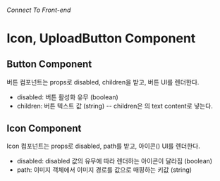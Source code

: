 ###### Connect To Front-end

# Icon, UploadButton Component

## Button Component

버튼 컴포넌트는 props로 disabled, children을 받고, 버튼 UI를 렌더한다.

- disabled: 버튼 활성화 유무 (boolean)
- children: 버튼 텍스트 값 (string)
  -- children은 <span>의 text content로 넣는다.

## Icon Component

Icon 컴포넌트는 props로 disabled, path를 받고, 아이콘(<img>) UI를 렌더한다.

- disabled: disabled 값의 유무에 따라 렌더하는 아이콘이 달라짐 (boolean)
- path: 이미지 객체에서 이미지 경로를 값으로 매핑하는 키값 (string)
